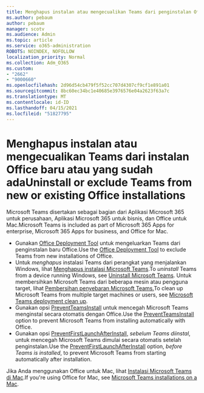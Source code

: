 ```yaml
---
title: Menghapus instalan atau mengecualikan Teams dari penginstalan Office
ms.author: pebaum
author: pebaum
manager: scotv
ms.audience: Admin
ms.topic: article
ms.service: o365-administration
ROBOTS: NOINDEX, NOFOLLOW
localization_priority: Normal
ms.collection: Adm_O365
ms.custom:
- "2662"
- "9000660"
ms.openlocfilehash: 2d96d54cb479f5f52cc707d4307cf9cf1e891a01
ms.sourcegitcommit: 8bc60ec34bc1e40685e3976576e04a2623f63a7c
ms.translationtype: MT
ms.contentlocale: id-ID
ms.lasthandoff: 04/15/2021
ms.locfileid: "51827795"
---
```

# <a name="uninstall-or-exclude-teams-from-new-or-existing-office-installations"></a><span data-ttu-id="34b20-102">Menghapus instalan atau mengecualikan Teams dari instalan Office baru atau yang sudah ada</span><span class="sxs-lookup"><span data-stu-id="34b20-102">Uninstall or exclude Teams from new or existing Office installations</span></span>

<span data-ttu-id="34b20-103">Microsoft Teams disertakan sebagai bagian dari Aplikasi Microsoft 365 untuk perusahaan, Aplikasi Microsoft 365 untuk bisnis, dan Office untuk Mac.</span><span class="sxs-lookup"><span data-stu-id="34b20-103">Microsoft Teams is included as part of Microsoft 365 Apps for enterprise, Microsoft 365 Apps for business, and Office for Mac.</span></span>

- <span data-ttu-id="34b20-104">Gunakan [Office Deployment Tool](https://docs.microsoft.com/deployoffice/teams-install#how-to-exclude-microsoft-teams-from-new-installations-of-microsoft-365-apps) untuk mengeluarkan Teams dari penginstalan baru Office.</span><span class="sxs-lookup"><span data-stu-id="34b20-104">Use the [Office Deployment Tool](https://docs.microsoft.com/deployoffice/teams-install#how-to-exclude-microsoft-teams-from-new-installations-of-microsoft-365-apps) to exclude Teams from new installations of Office.</span></span>
- <span data-ttu-id="34b20-105">Untuk *menghapus* instalasi Teams dari perangkat yang menjalankan Windows, lihat [Menghapus instalasi Microsoft Teams](https://support.office.com/article/3b159754-3c26-4952-abe7-57d27f5f4c81).</span><span class="sxs-lookup"><span data-stu-id="34b20-105">To *uninstall* Teams from a device running Windows, see [Uninstall Microsoft Teams](https://support.office.com/article/3b159754-3c26-4952-abe7-57d27f5f4c81).</span></span> <span data-ttu-id="34b20-106">Untuk membersihkan Microsoft Teams dari beberapa mesin atau pengguna target, lihat [Pembersihan penyebaran Microsoft Teams.](https://docs.microsoft.com/microsoftteams/scripts/powershell-script-teams-deployment-clean-up)</span><span class="sxs-lookup"><span data-stu-id="34b20-106">To clean up Microsoft Teams from multiple target machines or users, see [Microsoft Teams deployment clean up](https://docs.microsoft.com/microsoftteams/scripts/powershell-script-teams-deployment-clean-up).</span></span>
- <span data-ttu-id="34b20-107">Gunakan opsi [PreventTeamsInstall](https://docs.microsoft.com/deployoffice/teams-install#use-group-policy-to-control-the-installation-of-microsoft-teams
) untuk mencegah Microsoft Teams menginstal secara otomatis dengan Office.</span><span class="sxs-lookup"><span data-stu-id="34b20-107">Use the [PreventTeamsInstall](https://docs.microsoft.com/deployoffice/teams-install#use-group-policy-to-control-the-installation-of-microsoft-teams
) option to prevent Microsoft Teams from installing automatically with Office.</span></span>
- <span data-ttu-id="34b20-108">Gunakan opsi [PreventFirstLaunchAfterInstall,](https://docs.microsoft.com/deployoffice/teams-install#use-group-policy-to-prevent-microsoft-teams-from-starting-automatically-after-installation) *sebelum Teams diinstal*, untuk mencegah Microsoft Teams dimulai secara otomatis setelah penginstalan.</span><span class="sxs-lookup"><span data-stu-id="34b20-108">Use the [PreventFirstLaunchAfterInstall](https://docs.microsoft.com/deployoffice/teams-install#use-group-policy-to-prevent-microsoft-teams-from-starting-automatically-after-installation) option, *before Teams is installed*, to prevent Microsoft Teams from starting automatically after installation.</span></span>

<span data-ttu-id="34b20-109">Jika Anda menggunakan Office untuk Mac, lihat [Instalasi Microsoft Teams di Mac](https://docs.microsoft.com/deployoffice/teams-install#microsoft-teams-installations-on-a-mac).</span><span class="sxs-lookup"><span data-stu-id="34b20-109">If you're using Office for Mac, see [Microsoft Teams installations on a Mac](https://docs.microsoft.com/deployoffice/teams-install#microsoft-teams-installations-on-a-mac).</span></span>
